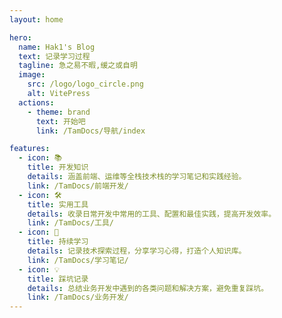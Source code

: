 ```yaml
---
layout: home

hero:
  name: Hak1's Blog
  text: 记录学习过程
  tagline: 急之易不暇,缓之或自明
  image:
    src: /logo/logo_circle.png
    alt: VitePress
  actions:
    - theme: brand
      text: 开始吧
      link: /TamDocs/导航/index

features:
  - icon: 📚
    title: 开发知识
    details: 涵盖前端、运维等全栈技术栈的学习笔记和实践经验。
    link: /TamDocs/前端开发/
  - icon: 🛠️
    title: 实用工具
    details: 收录日常开发中常用的工具、配置和最佳实践，提高开发效率。
    link: /TamDocs/工具/
  - icon: 🎯
    title: 持续学习
    details: 记录技术探索过程，分享学习心得，打造个人知识库。
    link: /TamDocs/学习笔记/
  - icon: 💡
    title: 踩坑记录
    details: 总结业务开发中遇到的各类问题和解决方案，避免重复踩坑。
    link: /TamDocs/业务开发/
---
```

